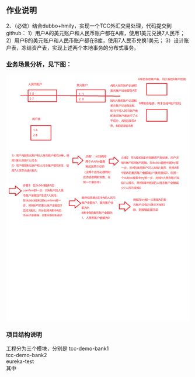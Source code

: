 ## 作业说明
2、（必做）结合dubbo+hmily，实现一个TCC外汇交易处理，代码提交到github：
1）用户A的美元账户和人民币账户都在A库，使用1美元兑换7人民币；
2）用户B的美元账户和人民币账户都在B库，使用7人民币兑换1美元；
3）设计账户表，冻结资产表，实现上述两个本地事务的分布式事务。

### 业务场景分析，见下图：
![image](https://github.com/wenhui5628/JAVA-000/blob/main/Week_09/%E4%BA%A4%E6%98%93%E6%A8%A1%E5%9E%8B%E5%88%86%E6%9E%90.png)

### 项目结构说明
工程分为三个模块，分别是
tcc-demo-bank1  
tcc-demo-bank2  
eureka-test  
其中